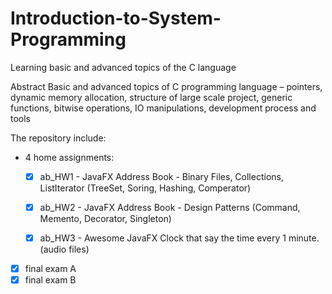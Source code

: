 # Introduction-to-System-Programming
Learning basic and advanced topics of the C language


Abstract
Basic and advanced topics of C programming language – pointers, dynamic
memory allocation, structure of large scale project, generic functions, bitwise operations, IO
manipulations, development process and tools



The repository include:

* 4 home assignments:
  - [x] ab_HW1 - JavaFX Address Book - Binary Files, Collections, ListIterator
        (TreeSet, Soring, Hashing, Comperator)
  - [x] ab_HW2 - JavaFX Address Book - Design Patterns (Command, Memento, Decorator, Singleton)
  - [x] ab_HW3 - Awesome JavaFX Clock that say the time every 1 minute. (audio files)
   

* [x] final exam A
* [x] final exam B
